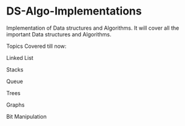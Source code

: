 # DS-Algo-Implementations
Implementation of Data structures and Algorithms. It will cover all the important Data structures and Algorithms.

Topics Covered till now:

Linked List

Stacks

Queue

Trees

Graphs

Bit Manipulation

